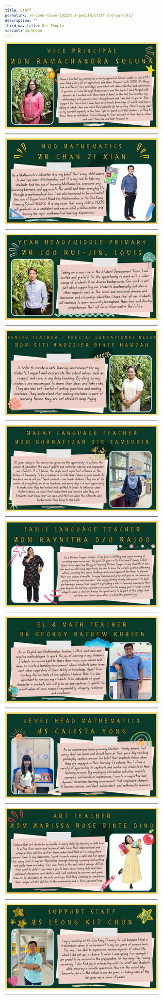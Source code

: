 ```yaml
---
title: Staff
permalink: /e-open-house-2022/our-people/staff-and-parents/
description: ""
third_nav_title: Our People
variant: markdown
---
```

![](/images/2023/E%20open%20house%202023/2%20mdm%20ramachandra%20suguna.jpg)

---

![](/images/2023/E%20open%20house%202023/3%20mr%20chan%20zi%20xian.jpg)

---
![](/images/2023/E%20open%20house%202023/4%20mr%20loo%20kui-jin%20louis.jpg)

---
![](/images/2023/E%20open%20house%202023/5%20mdm%20siti%20hadzzier.jpg)

---

![](/images/2023/E%20open%20house%202023/7%20mdm%20norhafizah.jpg)
  
---

![](/images/2023/E%20open%20house%202023/8%20mdm%20raynitha.jpg)

---
![](/images/2023/E%20open%20house%202023/9%20mr%20georgy%20mathew.jpg)  
  
---

![](/images/2023/E%20open%20house%202023/10%20ms%20calista%20yong.jpg)

---

![](/images/2023/E%20open%20house%202023/11%20mdm%20marissa%20rose.jpg)

---

![](/images/2023/E%20open%20house%202023/12%20ms%20leong%20kit%20chun.jpg)

---